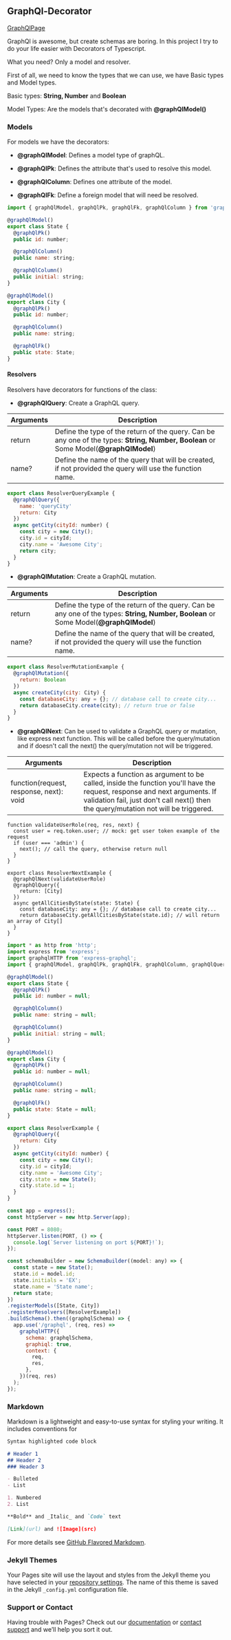 ## GraphQl-Decorator

[GraphQlPage](https://matheusaguilar.github.io/graphql-decorator/)

GraphQl is awesome, but create schemas are boring. In this project I try to do your life easier with Decorators of Typescript.

What you need? Only a model and resolver.

First of all, we need to know the types that we can use, we have Basic types and Model types.

Basic types: **String, Number** and **Boolean**

Model Types: Are the models that's decorated with **@graphQlModel()** 

### Models
For models we have the decorators:

* **@graphQlModel**: Defines a model type of graphQL.

* **@graphQlPk**: Defines the attribute that's used to resolve this model.

* **@graphQlColumn**: Defines one attribute of the model.

* **@graphQlFk**: Define a foreign model that will need be resolved.

```javascript
import { graphQlModel, graphQlPk, graphQlFk, graphQlColumn } from 'graphql-decorator/lib';

@graphQlModel()
export class State {
  @graphQlPk()
  public id: number;

  @graphQlColumn()
  public name: string;

  @graphQlColumn()
  public initial: string;
}

@graphQlModel()
export class City {
  @graphQlPk()
  public id: number;

  @graphQlColumn()
  public name: string;

  @graphQlFk()
  public state: State;
}
```

#### Resolvers
Resolvers have decorators for functions of the class:

* **@graphQlQuery**: Create a GraphQL query.

| Arguments  |  Description  |
| ------------------- | ------------------- |
|  return |  Define the type of the return of the query. Can be any one of the types: **String, Number, Boolean** or Some Model(**@graphQlModel**) |
|  name? |  Define the name of the query that will be created, if not provided the query will use the function name. |

```javascript
export class ResolverQueryExample {
  @graphQlQuery({
    name: 'queryCity'
    return: City
  })
  async getCity(cityId: number) {
    const city = new City();
    city.id = cityId;
    city.name = 'Awesome City';
    return city;
  }
}
```

* **@graphQlMutation**: Create a GraphQL mutation.

| Arguments  |  Description  |
| ------------------- | ------------------- |
|  return |  Define the type of the return of the query. Can be any one of the types: **String, Number, Boolean** or Some Model(**@graphQlModel**) |
|  name? |  Define the name of the query that will be created, if not provided the query will use the function name. |

```javascript
export class ResolverMutationExample {
  @graphQlMutation({
    return: Boolean
  })
  async createCity(city: City) {
    const databaseCity: any = {}; // database call to create city...
    return databaseCity.create(city); // return true or false
  }
}
```

* **@graphQlNext**: Can be used to validate a GraphQL query or mutation, like express next function. This will be called before the query/mutation and if doesn't call the next() the query/mutation not will be triggered.

| Arguments  |  Description  |
| ------------------- | ------------------- |
|  function(request, response, next): void |  Expects a function as argument to be called, inside the function you'll have the request, response and next arguments. If validation fail, just don't call next() then the query/mutation not will be triggered.

```
function validateUserRole(req, res, next) {
  const user = req.token.user; // mock: get user token example of the request
  if (user === 'admin') {
    next(); // call the query, otherwise return null
  }
}

export class ResolverNextExample {
  @graphQlNext(validateUserRole)
  @graphQlQuery({
    return: [City]
  })
  async getAllCitiesByState(state: State) {
    const databaseCity: any = {}; // database call to create city...
    return databaseCity.getAllCitiesByState(state.id); // will return an array of City[]
  }
}
```


```javascript
import * as http from 'http';
import express from 'express';
import graphqlHTTP from 'express-graphql';
import { graphQlModel, graphQlPk, graphQlFk, graphQlColumn, graphQlQuery } from 'graphql-decorator/lib';

@graphQlModel()
export class State {
  @graphQlPk()
  public id: number = null;

  @graphQlColumn()
  public name: string = null;

  @graphQlColumn()
  public initial: string = null;
}

@graphQlModel()
export class City {
  @graphQlPk()
  public id: number = null;

  @graphQlColumn()
  public name: string = null;

  @graphQlFk()
  public state: State = null;
}

export class ResolverExample {
  @graphQlQuery({
    return: City
  })
  async getCity(cityId: number) {
    const city = new City();
    city.id = cityId;
    city.name = 'Awesome City';
    city.state = new State();
    city.state.id = 1;
  }
}

const app = express();
const httpServer = new http.Server(app);

const PORT = 8080;
httpServer.listen(PORT, () => {
  console.log(`Server listening on port ${PORT}!`);
});

const schemaBuilder = new SchemaBuilder((model: any) => {
  const state = new State();
  state.id = model.id;
  state.initials = 'EX';
  state.name = 'State name';
  return state;
})
.registerModels([State, City])
.registerResolvers([ResolverExample])
.buildSchema().then((graphqlSchema) => {
  app.use('/graphql', (req, res) =>
    graphqlHTTP({
      schema: graphqlSchema,
      graphiql: true,
      context: {
        req,
        res,
      },
    })(req, res)
  );
});
```

### Markdown

Markdown is a lightweight and easy-to-use syntax for styling your writing. It includes conventions for

```markdown
Syntax highlighted code block

# Header 1
## Header 2
### Header 3

- Bulleted
- List

1. Numbered
2. List

**Bold** and _Italic_ and `Code` text

[Link](url) and ![Image](src)
```

For more details see [GitHub Flavored Markdown](https://guides.github.com/features/mastering-markdown/).

### Jekyll Themes

Your Pages site will use the layout and styles from the Jekyll theme you have selected in your [repository settings](https://github.com/matheusaguilar/graphql-decorator/settings). The name of this theme is saved in the Jekyll `_config.yml` configuration file.

### Support or Contact

Having trouble with Pages? Check out our [documentation](https://help.github.com/categories/github-pages-basics/) or [contact support](https://github.com/contact) and we’ll help you sort it out.
